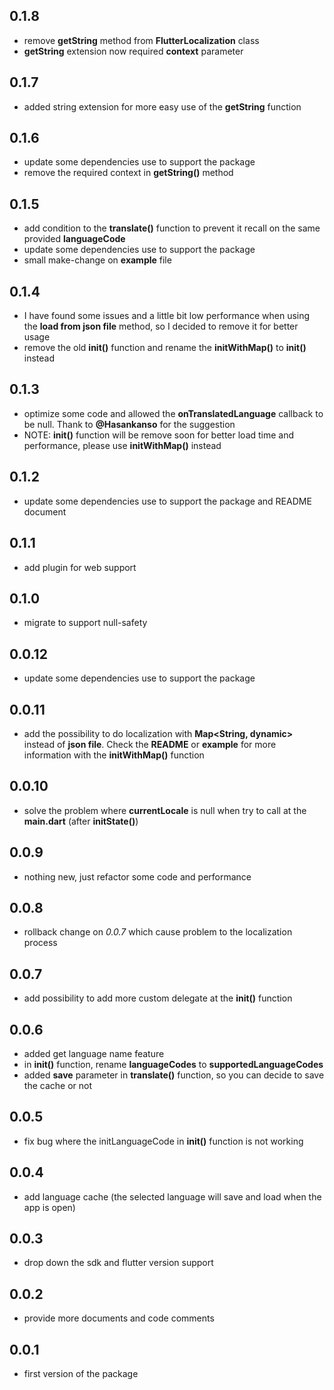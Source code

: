 ## 0.1.8
* remove **getString** method from **FlutterLocalization** class
* **getString** extension now required **context** parameter
## 0.1.7
* added string extension for more easy use of the **getString** function
## 0.1.6
* update some dependencies use to support the package
* remove the required context in **getString()** method
## 0.1.5
* add condition to the **translate()** function to prevent it recall on the same provided **languageCode**
* update some dependencies use to support the package
* small make-change on **example** file
## 0.1.4
* I have found some issues and a little bit low performance when using the **load from json file** method, so I decided to remove it for better usage
* remove the old **init()** function and rename the **initWithMap()** to **init()** instead
## 0.1.3
* optimize some code and allowed the **onTranslatedLanguage** callback to be null. Thank to **@Hasankanso** for the suggestion
* NOTE: **init()** function will be remove soon for better load time and performance, please use **initWithMap()** instead
## 0.1.2
* update some dependencies use to support the package and README document
## 0.1.1
* add plugin for web support
## 0.1.0
* migrate to support null-safety
## 0.0.12
* update some dependencies use to support the package
## 0.0.11
* add the possibility to do localization with **Map<String, dynamic>** instead of **json file**. Check the **README** or **example** for more information with the **initWithMap()** function
## 0.0.10
* solve the problem where **currentLocale** is null when try to call at the **main.dart** (after **initState()**)
## 0.0.9
* nothing new, just refactor some code and performance
## 0.0.8
* rollback change on *0.0.7* which cause problem to the localization process
## 0.0.7
* add possibility to add more custom delegate at the **init()** function
## 0.0.6
* added get language name feature
* in **init()** function, rename **languageCodes** to **supportedLanguageCodes**
* added **save** parameter in **translate()** function, so you can decide to save the cache or not
## 0.0.5
* fix bug where the initLanguageCode in **init()** function is not working
## 0.0.4
* add language cache (the selected language will save and load when the app is open)
## 0.0.3
* drop down the sdk and flutter version support
## 0.0.2
* provide more documents and code comments
## 0.0.1
* first version of the package